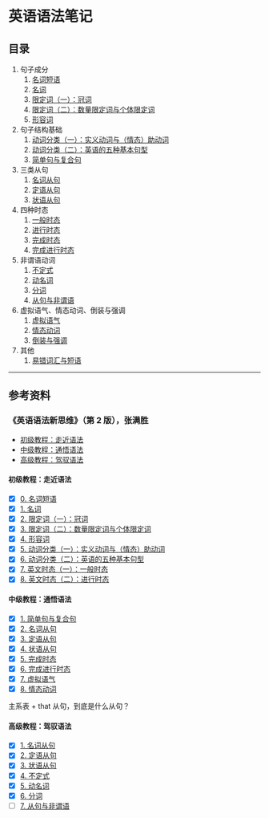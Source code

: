 # 英语语法笔记

## 目录

1. 句子成分
   1. [名词短语](noun_phrase.md)
   2. [名词](noun.md)
   3. [限定词（一）：冠词](determiner_article.md)
   4. [限定词（二）：数量限定词与个体限定词](determiner_quantifying_and_individual.md)
   5. [形容词](adjective.md)
2. 句子结构基础
   1. [动词分类（一）：实义动词与（情态）助动词](content_verb_and_modal_auxiliary_verb.md)
   2. [动词分类（二）：英语的五种基本句型](five_basic_sentence_patterns.md)
   3. [简单句与复合句](simple_and_complex_sentence.md)
3. 三类从句
   1. [名词从句](nominal_clause.md)
   2. [定语从句](attributive_clause.md)
   3. [状语从句](adverbial_clause.md)
4. 四种时态
   1. [一般时态](simple_tense.md)
   2. [进行时态](continuous_tense.md)
   3. [完成时态](perfect_tense.md)
   4. [完成进行时态](perfect_continuous_tense.md)
5. 非谓语动词
   1. [不定式](infinitive.md)
   2. [动名词](./gerund.md)
   3. [分词](./participles.md)
   4. [从句与非谓语](./clauses_and_non-predicate.md)
6. 虚拟语气、情态动词、倒装与强调
   1. [虚拟语气](subjunctive_mood.md)
   2. [情态动词](modal_auxiliary_verb.md)
   3. [倒装与强调](inverted_and_emphatic.md)
7. 其他
   1. [易错词汇与短语](words_and_phrases.md)

---

## 参考资料

### 《英语语法新思维》（第 2 版），张满胜

- [初级教程：走近语法](https://book.douban.com/subject/30701505/)
- [中级教程：通悟语法](https://book.douban.com/subject/30571037/)
- [高级教程：驾驭语法](https://book.douban.com/subject/30778541/)

#### 初级教程：走近语法

- [x] [0. 名词短语](noun_phrase.md)
- [x] [1. 名词](noun.md)
- [x] [2. 限定词（一）：冠词](determiner_article.md)
- [x] [3. 限定词（二）：数量限定词与个体限定词](determiner_quantifying_and_individual.md)
- [x] [4. 形容词](adjective.md)
- [x] [5. 动词分类（一）：实义动词与（情态）助动词](content_verb_and_modal_auxiliary_verb.md)
- [x] [6. 动词分类（二）：英语的五种基本句型](five_basic_sentence_patterns.md)
- [x] [7. 英文时态（一）：一般时态](simple_tense.md)
- [x] [8. 英文时态（二）：进行时态](continuous_tense.md)

#### 中级教程：通悟语法

- [x] [1. 简单句与复合句](simple_and_complex_sentence.md)
- [x] [2. 名词从句](nominal_clause.md)
- [x] [3. 定语从句](attributive_clause.md)
- [x] [4. 状语从句](adverbial_clause.md)
- [x] [5. 完成时态](perfect_tense.md)
- [x] [6. 完成进行时态](perfect_continuous_tense.md)
- [x] [7. 虚拟语气](subjunctive_mood.md)
- [x] [8. 情态动词](modal_auxiliary_verb.md)

主系表 + that 从句，到底是什么从句？

#### 高级教程：驾驭语法

- [x] [1. 名词从句](nominal_clause.md)
- [x] [2. 定语从句](attributive_clause.md)
- [x] [3. 状语从句](adverbial_clause.md)
- [x] [4. 不定式](infinitive.md)
- [x] [5. 动名词](gerund.md)
- [x] [6. 分词](participles.md)
- [ ] [7. 从句与非谓语](./clauses_and_non-predicate.md)
